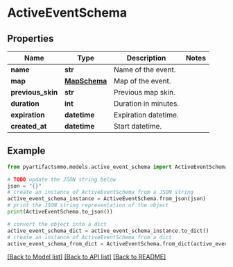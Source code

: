 # ActiveEventSchema


## Properties

Name | Type | Description | Notes
------------ | ------------- | ------------- | -------------
**name** | **str** | Name of the event. | 
**map** | [**MapSchema**](MapSchema.md) | Map of the event. | 
**previous_skin** | **str** | Previous map skin. | 
**duration** | **int** | Duration in minutes. | 
**expiration** | **datetime** | Expiration datetime. | 
**created_at** | **datetime** | Start datetime. | 

## Example

```python
from pyartifactsmmo.models.active_event_schema import ActiveEventSchema

# TODO update the JSON string below
json = "{}"
# create an instance of ActiveEventSchema from a JSON string
active_event_schema_instance = ActiveEventSchema.from_json(json)
# print the JSON string representation of the object
print(ActiveEventSchema.to_json())

# convert the object into a dict
active_event_schema_dict = active_event_schema_instance.to_dict()
# create an instance of ActiveEventSchema from a dict
active_event_schema_from_dict = ActiveEventSchema.from_dict(active_event_schema_dict)
```
[[Back to Model list]](../README.md#documentation-for-models) [[Back to API list]](../README.md#documentation-for-api-endpoints) [[Back to README]](../README.md)


